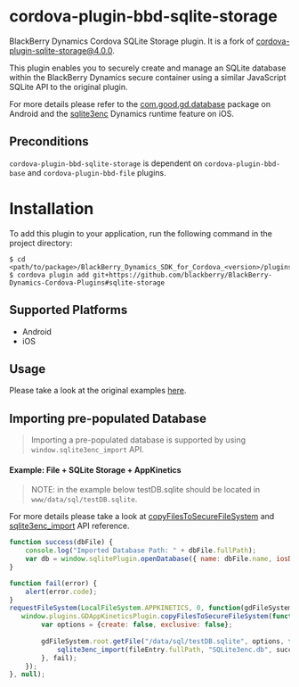 # cordova-plugin-bbd-sqlite-storage

BlackBerry Dynamics Cordova SQLite Storage plugin. It is a fork of [cordova-plugin-sqlite-storage@4.0.0](https://github.com/litehelpers/Cordova-sqlite-storage). 

This plugin enables you to securely create and manage an SQLite database within the BlackBerry Dynamics secure container using a similar JavaScript SQLite API to the original plugin.

For more details please refer to the [com.good.gd.database](https://developer.blackberry.com/devzone/files/blackberry-dynamics/android/namespacecom_1_1good_1_1gd_1_1database.html) package on Android and the [sqlite3enc](https://developer.blackberry.com/devzone/files/blackberry-dynamics/ios/sqlite.html) Dynamics runtime feature on iOS.

## Preconditions
`cordova-plugin-bbd-sqlite-storage` is dependent on `cordova-plugin-bbd-base` and `cordova-plugin-bbd-file` plugins.

Installation
============
To add this plugin to your application, run the following command in the project directory:
```
$ cd <path/to/package>/BlackBerry_Dynamics_SDK_for_Cordova_<version>/plugins/cordovaApp
$ cordova plugin add git+https://github.com/blackberry/BlackBerry-Dynamics-Cordova-Plugins#sqlite-storage
```

## Supported Platforms

- Android
- iOS

## Usage

Please take a look at the original examples [here](https://github.com/xpbrew/cordova-sqlite-storage#Usage).

## Importing pre-populated Database
> Importing a pre-populated database is supported by using `window.sqlite3enc_import` API.

#### Example: File + SQLite Storage + AppKinetics
> NOTE: in the example below testDB.sqlite should be located in `www/data/sql/testDB.sqlite`.

For more details please take a look at [copyFilesToSecureFileSystem](https://developer.blackberry.com/devzone/files/blackberry-dynamics/cordova/GDAppKinetics.html#copyFilesToSecureFileSystem) and [sqlite3enc_import](https://developer.blackberry.com/devzone/files/blackberry-dynamics/cordova/GDSQLite3encImport.html) API reference.

```javascript
function success(dbFile) {
    console.log("Imported Database Path: " + dbFile.fullPath);
    var db = window.sqlitePlugin.openDatabase({ name: dbFile.name, iosDatabaseLocation: 'Documents' });
}

function fail(error) {
    alert(error.code);
}
requestFileSystem(LocalFileSystem.APPKINETICS, 0, function(gdFileSystem) {
   window.plugins.GDAppKineticsPlugin.copyFilesToSecureFileSystem(function(result) {
        var options = {create: false, exclusive: false};
        
        gdFileSystem.root.getFile("/data/sql/testDB.sqlite", options, function(fileEntry) {
            sqlite3enc_import(fileEntry.fullPath, "SQLite3enc.db", success, fail);
        }, fail);
    });
}, null);
```
